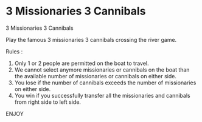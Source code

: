 # 3 Missionaries 3 Cannibals

3 Missionaries 3 Cannibals

Play the famous 3 missionaries 3 cannibals crossing the river game.

Rules :
1) Only 1 or 2 people are permitted on the boat to travel.
2) We cannot select anymore missionaries or cannibals on the boat than the available number of missionaries or cannibals on either side.
3) You lose if the number of cannibals exceeds the number of missionaries on either side.
4) You win if you successfully transfer all the missionaries and cannibals from right side to left side.

ENJOY
